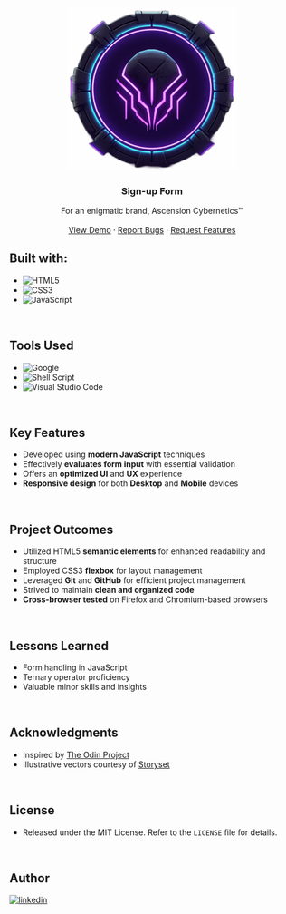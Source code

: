 <div align="center">
  <a href="https://weissey.github.io/Ascension-Sign-Up-Form/">
      <img src="Assets/Ascension-logo.svg" alt="Logo" width="300">
  </a>
  <h3 align="center"><b>Sign-up Form</b></h3>
  <p align="center">
    For an enigmatic brand, Ascension Cybernetics™
    <br />
    <br />
    <a href="https://weissey.github.io/Ascension-Sign-Up-Form/">View Demo</a>
    ·
    <a href="https://weissey.github.io/Ascension-Sign-Up-Form/issues">Report Bugs</a>
    ·
    <a href="https://weissey.github.io/Ascension-Sign-Up-Form/issues">Request Features</a>
  </p>
</div>

<!-- PROJECT -->
## Built with:
- ![HTML5](https://img.shields.io/badge/html5-%23E34F26.svg?style=for-the-badge&logo=html5&logoColor=white)
- ![CSS3](https://img.shields.io/badge/css3-%231572B6.svg?style=for-the-badge&logo=css3&logoColor=white)   
- ![JavaScript](https://img.shields.io/badge/javascript-%23323330.svg?style=for-the-badge&logo=javascript&logoColor=%23F7DF1E)

<br>

## Tools Used

- ![Google](https://img.shields.io/badge/google-4285F4?style=for-the-badge&logo=google&logoColor=white)   
- ![Shell Script](https://img.shields.io/badge/Terminal-%23121011.svg?style=for-the-badge&logo=gnu-bash&logoColor=white)  
- ![Visual Studio Code](https://img.shields.io/badge/Visual%20Studio%20Code-0078d7.svg?style=for-the-badge&logo=visual-studio-code&logoColor=white)  

<br>

## Key Features

- Developed using **modern JavaScript** techniques
- Effectively **evaluates form input** with essential validation
- Offers an **optimized UI** and **UX** experience
- **Responsive design** for both **Desktop** and **Mobile** devices

<br>

## Project Outcomes

- Utilized HTML5 **semantic elements** for enhanced readability and structure
- Employed CSS3 **flexbox** for layout management
- Leveraged **Git** and **GitHub** for efficient project management
- Strived to maintain **clean and organized code**
- **Cross-browser tested** on Firefox and Chromium-based browsers

<br>

## Lessons Learned

- Form handling in JavaScript
- Ternary operator proficiency
- Valuable minor skills and insights

<br>

<!-- ACKNOWLEDGMENTS -->
## Acknowledgments

- Inspired by [The Odin Project](https://www.theodinproject.com/)
- Illustrative vectors courtesy of [Storyset](https://www.storyset.com/)

<br>

<!-- LICENSE -->
## License

- Released under the MIT License. Refer to the `LICENSE` file for details.

<br>

<!-- CONTACT -->
## Author

<a href="https://linkedin.com/in/kelvinchangw" target="_blank">
  <img src="https://img.shields.io/badge/linkedin:  kelvinchangw-%2300acee.svg?color=405DE6&style=for-the-badge&logo=linkedin&logoColor=white" alt=linkedin style="margin-bottom: 5px;"/>
</a>